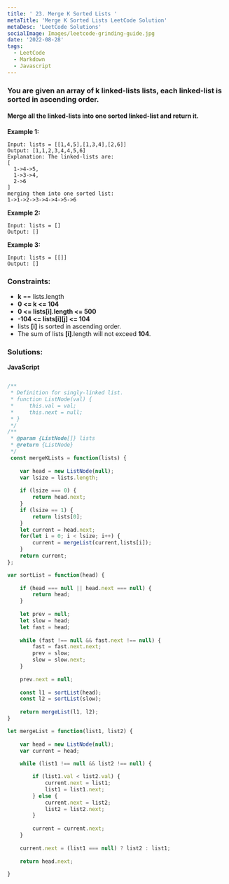 ```yaml
---
title: ' 23. Merge K Sorted Lists '
metaTitle: 'Merge K Sorted Lists LeetCode Solution'
metaDesc: 'LeetCode Solutions'
socialImage: Images/leetcode-grinding-guide.jpg
date: '2022-08-28'
tags:
  - LeetCode
  - Markdown
  - Javascript
---
```


### You are given an array of k linked-lists lists, each linked-list is sorted in ascending order.

#### Merge all the linked-lists into one sorted linked-list and return it.


__Example 1:__
```
Input: lists = [[1,4,5],[1,3,4],[2,6]]
Output: [1,1,2,3,4,4,5,6]
Explanation: The linked-lists are:
[
  1->4->5,
  1->3->4,
  2->6
]
merging them into one sorted list:
1->1->2->3->4->4->5->6
```

__Example 2:__
```
Input: lists = []
Output: []
```

__Example 3:__
```
Input: lists = [[]]
Output: []
``` 

### __Constraints:__

* __k__ == lists.length
* __0 <= k <= 104__
* __0 <= lists[i].length <= 500__
* __-104 <= lists[i][j] <= 104__
* lists __[i]__ is sorted in ascending order.
* The sum of lists __[i]__.length will not exceed __104__.

### __Solutions:__

__JavaScript__

```js

/**
 * Definition for singly-linked list.
 * function ListNode(val) {
 *     this.val = val;
 *     this.next = null;
 * }
 */
/**
 * @param {ListNode[]} lists
 * @return {ListNode}
 */
 const mergeKLists = function(lists) {
    
    var head = new ListNode(null);
    var lsize = lists.length;
    
    if (lsize === 0) {
        return head.next;
    }
    if (lsize == 1) {
        return lists[0];
    }
    let current = head.next;
    for(let i = 0; i < lsize; i++) {
        current = mergeList(current,lists[i]);
    }
    return current;
};

var sortList = function(head) {
    
    if (head === null || head.next === null) {
        return head;
    }
    
    let prev = null;
    let slow = head;
    let fast = head;
    
    while (fast !== null && fast.next !== null) {
        fast = fast.next.next;
        prev = slow;
        slow = slow.next;
    }
    
    prev.next = null;
    
    const l1 = sortList(head);
    const l2 = sortList(slow);
    
    return mergeList(l1, l2);
}

let mergeList = function(list1, list2) {
    
    var head = new ListNode(null);
    var current = head;
    
    while (list1 !== null && list2 !== null) {

        if (list1.val < list2.val) {
            current.next = list1;
            list1 = list1.next;
        } else {
            current.next = list2;
            list2 = list2.next;
        }
        
        current = current.next;
    }
    
    current.next = (list1 === null) ? list2 : list1;
    
    return head.next;
    
}

```

